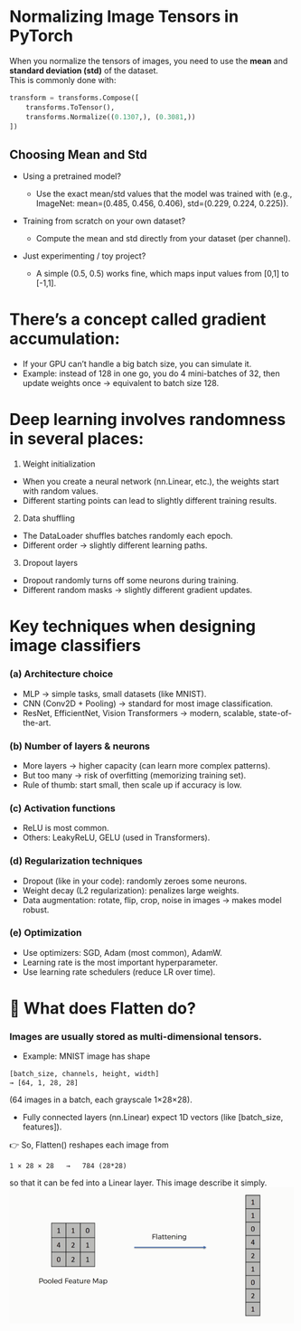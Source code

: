 # Normalizing Image Tensors in PyTorch

When you normalize the tensors of images, you need to use the **mean** and **standard deviation (std)** of the dataset.  
This is commonly done with:

```python
transform = transforms.Compose([
    transforms.ToTensor(),
    transforms.Normalize((0.1307,), (0.3081,))
])
```

## Choosing Mean and Std

- Using a pretrained model?
    - Use the exact mean/std values that the model was trained with (e.g., ImageNet: mean=(0.485, 0.456, 0.406), std=(0.229, 0.224, 0.225)).

- Training from scratch on your own dataset?
    - Compute the mean and std directly from your dataset (per channel).

- Just experimenting / toy project?
    - A simple (0.5, 0.5) works fine, which maps input values from [0,1] to [-1,1].



# There’s a concept called gradient accumulation:

- If your GPU can’t handle a big batch size, you can simulate it.
- Example: instead of 128 in one go, you do 4 mini-batches of 32, then update weights once → equivalent to batch size 128.


# Deep learning involves randomness in several places:

1. Weight initialization
- When you create a neural network (nn.Linear, etc.), the weights start with random values.
- Different starting points can lead to slightly different training results.

2. Data shuffling
- The DataLoader shuffles batches randomly each epoch.
- Different order → slightly different learning paths.

3. Dropout layers
- Dropout randomly turns off some neurons during training.
- Different random masks → slightly different gradient updates.

# Key techniques when designing image classifiers
### (a) Architecture choice
- MLP → simple tasks, small datasets (like MNIST).
- CNN (Conv2D + Pooling) → standard for most image classification.
- ResNet, EfficientNet, Vision Transformers → modern, scalable, state-of-the-art.

### (b) Number of layers & neurons
- More layers → higher capacity (can learn more complex patterns).
- But too many → risk of overfitting (memorizing training set).
- Rule of thumb: start small, then scale up if accuracy is low.

### (c) Activation functions
- ReLU is most common.
- Others: LeakyReLU, GELU (used in Transformers).

### (d) Regularization techniques
- Dropout (like in your code): randomly zeroes some neurons.
- Weight decay (L2 regularization): penalizes large weights.
- Data augmentation: rotate, flip, crop, noise in images → makes model robust.

### (e) Optimization
- Use optimizers: SGD, Adam (most common), AdamW.
- Learning rate is the most important hyperparameter.
- Use learning rate schedulers (reduce LR over time).


# 🔹 What does Flatten do?

### Images are usually stored as multi-dimensional tensors.
- Example: MNIST image has shape
```arduino
[batch_size, channels, height, width]
→ [64, 1, 28, 28]
```

(64 images in a batch, each grayscale 1×28×28).

- Fully connected layers (nn.Linear) expect 1D vectors (like [batch_size, features]).

👉 So, Flatten() reshapes each image from

```arduino
1 × 28 × 28   →   784 (28*28)  
```
so that it can be fed into a Linear layer.
This image describe it simply.
![Flattening](https://github.com/duelHunter/AI-ML/blob/main/number_classification/flattening_exmple.png)